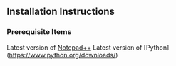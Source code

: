## Installation Instructions

### Prerequisite Items

Latest version of [Notepad++](https://notepad-plus-plus.org/downloads/)
Latest version of [Python] (https://www.python.org/downloads/)
